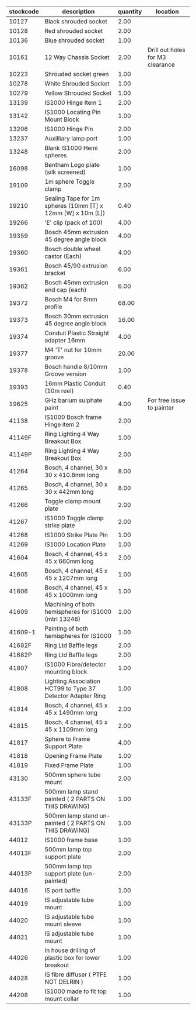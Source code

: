 |stockcode|description|quantity|location|
|---------|-----------|--------|--------|
|10127|Black shrouded socket|2.00||
|10128|Red shrouded socket|2.00||
|10136|Blue shrouded socket|1.00||
|10161|12 Way Chassis Socket|2.00|Drill out holes for M3 clearance|
|10223|Shrouded socket green|1.00||
|10278|White Shrouded Socket|1.00||
|10279|Yellow Shrouded Socket|1.00||
|13139|IS1000 Hinge Item 1|2.00||
|13142|IS1000 Locating Pin Mount Block|1.00||
|13206|IS1000 Hinge Pin|2.00||
|13237|Auxilliary lamp port|1.00||
|13248|Blank IS1000 Hemi spheres|2.00||
|16098|Bentham Logo plate (silk screened)|1.00||
|19109|1m sphere Toggle clamp|2.00||
|19210|Sealing Tape for 1m spheres (10mm [T] x 12mm [W] x 10m [L])|0.40||
|19266|'E' clip (pack of 100)|4.00||
|19359|Bosch 45mm extrusion 45 degree angle block|4.00||
|19360|Bosch double wheel castor (Each)|4.00||
|19361|Bosch 45/90 extrusion bracket|6.00||
|19362|Bosch 45mm extrusion end cap (each)|6.00||
|19372|Bosch M4 for 8mm profile|68.00||
|19373|Bosch 30mm extrusion 45 degree angle block|16.00||
|19374|Conduit Plastic Straight adapter 16mm|4.00||
|19377|M4 'T' nut for 10mm groove|20.00||
|19378|Bosch handle 8/10mm Groove version|1.00||
|19393|16mm Plastic Conduit (10m reel)|0.40||
|19625|GHz barium sulphate paint|4.00|For free issue to painter|
|41138|IS1000 Bosch frame Hinge item 2|2.00||
|41149F|Ring Lighting 4 Way Breakout Box|1.00||
|41149P|Ring Lighting 4 Way Breakout Box|2.00||
|41264|Bosch, 4 channel, 30 x 30 x 410.8mm long|8.00||
|41265|Bosch, 4 channel, 30 x 30 x 442mm long|8.00||
|41266|Toggle clamp mount plate|2.00||
|41267|IS1000 Toggle clamp strike plate|2.00||
|41268|IS1000 Strike Plate Pin|1.00||
|41269|IS1000 Location Plate|1.00||
|41604|Bosch, 4 channel, 45 x 45 x 660mm long|2.00||
|41605| Bosch, 4 channel, 45 x 45 x 1207mm long|1.00||
|41606| Bosch, 4 channel, 45 x 45 x 1000mm long|1.00||
|41609|Machining of both hemispheres for IS1000 (mtrl 13248)|1.00||
|41609-1|Painting of both hemispheres for IS1000|1.00||
|41682F|Ring Ltd Baffle legs|2.00||
|41682P|Ring Ltd Baffle legs|2.00||
|41807|IS1000 Fibre/detector mounting block|1.00||
|41808|Lighting Association HCT99 to Type 37 Detector Adapter Ring|1.00||
|41814| Bosch, 4 channel, 45 x 45 x 1490mm long|2.00||
|41815|Bosch, 4 channel, 45 x 45 x 1109mm long|2.00||
|41817|Sphere to Frame Support Plate|4.00||
|41818|Opening Frame Plate|1.00||
|41819|Fixed Frame Plate|1.00||
|43130|500mm sphere tube mount|2.00||
|43133F|500mm lamp stand painted ( 2 PARTS ON THIS DRAWING)|1.00||
|43133P|500mm lamp stand un-painted ( 2 PARTS ON THIS DRAWING)|1.00||
|44012|IS1000 frame base|1.00||
|44013F|500mm lamp top support plate|2.00||
|44013P|500mm lamp top support plate (un-painted)|2.00||
|44016|IS port baffle|1.00||
|44019|IS adjustable tube mount|1.00||
|44020|IS adjustable tube mount sleeve|1.00||
|44021|IS adjustable tube mount|1.00||
|44026|In house drilling of plastic box for lower breakout|1.00||
|44028|IS fibre diffuser  ( PTFE NOT DELRIN )|1.00||
|44208|IS1000 made to fit top mount collar|1.00||
